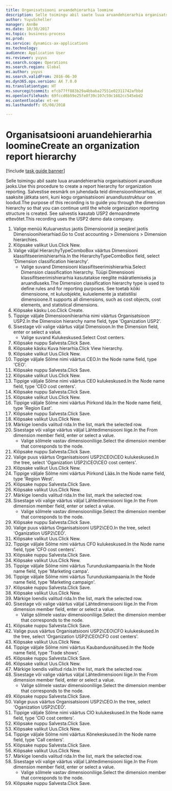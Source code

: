 ```yaml
--- 
title: Organisatsiooni aruandehierarhia loomine
description: Selle toimingu abil saate luua aruandehierarhia organisatsiooni aruandluse jaoks.
author: YuyuScheller
manager: AnnBe
ms.date: 10/30/2017
ms.topic: business-process
ms.prod: 
ms.service: dynamics-ax-applications
ms.technology: 
audience: Application User
ms.reviewer: yuyus
ms.search.scope: Operations
ms.search.region: Global
ms.author: yuyus
ms.search.validFrom: 2016-06-30
ms.dyn365.ops.version: AX 7.0.0
ms.translationtype: HT
ms.sourcegitcommit: efcb77ff883b29a4bbaba27551e02311742afbbd
ms.openlocfilehash: 69fccd6b59e25fe0f39c107c59c1682cc545ebd2
ms.contentlocale: et-ee
ms.lasthandoff: 05/08/2018

---
```

# <a name="create-an-organization-report-hierarchy"></a><span data-ttu-id="71378-103">Organisatsiooni aruandehierarhia loomine</span><span class="sxs-lookup"><span data-stu-id="71378-103">Create an organization report hierarchy</span></span>

[!include [task guide banner](../../includes/task-guide-banner.md)]

<span data-ttu-id="71378-104">Selle toimingu abil saate luua aruandehierarhia organisatsiooni aruandluse jaoks.</span><span class="sxs-lookup"><span data-stu-id="71378-104">Use this procedure to create a report hierarchy for organization reporting.</span></span> <span data-ttu-id="71378-105">Salvestise eesmärk on juhendada teid dimensioonihierarhias, et saaksite jätkata seni, kuni kogu organisatsiooni aruandlusstruktuur on loodud.</span><span class="sxs-lookup"><span data-stu-id="71378-105">The purpose of this recording is to guide you through the dimension hierarchy so that you can continue until the whole organization reporting structure is created.</span></span> <span data-ttu-id="71378-106">See salvestis kasutab USP2 demoandmete ettevõtet.</span><span class="sxs-lookup"><span data-stu-id="71378-106">This recording uses the USP2 demo data company.</span></span>

1. <span data-ttu-id="71378-107">Valige menüü Kuluarvestus jaotis Dimensioonid ja seejärel jaotis Dimensioonihierarhiad.</span><span class="sxs-lookup"><span data-stu-id="71378-107">Go to Cost accounting > Dimensions > Dimension hierarchies.</span></span>
2. <span data-ttu-id="71378-108">Klõpsake valikut Uus.</span><span class="sxs-lookup"><span data-stu-id="71378-108">Click New.</span></span>
3. <span data-ttu-id="71378-109">Valige väljal HierarchyTypeComboBox väärtus Dimensiooni klassifitseerimishierarhia.</span><span class="sxs-lookup"><span data-stu-id="71378-109">In the HierarchyTypeComboBox field, select 'Dimension classification hierarchy'.</span></span>
    * <span data-ttu-id="71378-110">Valige suvand Dimensiooni klassifitseerimishierarhia.</span><span class="sxs-lookup"><span data-stu-id="71378-110">Select Dimension classification hierarchy.</span></span> <span data-ttu-id="71378-111">Tüüpi Dimensiooni klassifitseerimishierarhia kasutatakse reeglite määratlemiseks ja aruandluseks.</span><span class="sxs-lookup"><span data-stu-id="71378-111">The Dimension classification hierarchy type is used to define rules and for reporting purposes.</span></span> <span data-ttu-id="71378-112">See toetab kõiki dimensioone, nt kuluobjekte, kuluelemente ja statistilisi dimensioone.</span><span class="sxs-lookup"><span data-stu-id="71378-112">It supports all dimensions, such as cost objects, cost elements, and statistical dimensions.</span></span>  
4. <span data-ttu-id="71378-113">Klõpsake käsku Loo.</span><span class="sxs-lookup"><span data-stu-id="71378-113">Click Create.</span></span>
5. <span data-ttu-id="71378-114">Tippige väljale Dimensioonihierarhia nimi väärtus Organisatsioon USP2.</span><span class="sxs-lookup"><span data-stu-id="71378-114">In the Dimension hierarchy name field, type 'Oganization USP2'.</span></span>
6. <span data-ttu-id="71378-115">Sisestage või valige väärtus väljal Dimensioon.</span><span class="sxs-lookup"><span data-stu-id="71378-115">In the Dimension field, enter or select a value.</span></span>
    * <span data-ttu-id="71378-116">Valige suvand Kulukeskused.</span><span class="sxs-lookup"><span data-stu-id="71378-116">Select Cost centers.</span></span>  
7. <span data-ttu-id="71378-117">Klõpsake nuppu Salvesta.</span><span class="sxs-lookup"><span data-stu-id="71378-117">Click Save.</span></span>
8. <span data-ttu-id="71378-118">Klõpsake käsku Kuva hierarhia.</span><span class="sxs-lookup"><span data-stu-id="71378-118">Click View hierarchy.</span></span>
9. <span data-ttu-id="71378-119">Klõpsake valikut Uus.</span><span class="sxs-lookup"><span data-stu-id="71378-119">Click New.</span></span>
10. <span data-ttu-id="71378-120">Tippige väljale Sõlme nimi väärtus CEO.</span><span class="sxs-lookup"><span data-stu-id="71378-120">In the Node name field, type 'CEO'.</span></span>
11. <span data-ttu-id="71378-121">Klõpsake nuppu Salvesta.</span><span class="sxs-lookup"><span data-stu-id="71378-121">Click Save.</span></span>
12. <span data-ttu-id="71378-122">Klõpsake valikut Uus.</span><span class="sxs-lookup"><span data-stu-id="71378-122">Click New.</span></span>
13. <span data-ttu-id="71378-123">Tippige väljale Sõlme nimi väärtus CEO kulukeskused.</span><span class="sxs-lookup"><span data-stu-id="71378-123">In the Node name field, type 'CEO cost centers'.</span></span>
14. <span data-ttu-id="71378-124">Klõpsake nuppu Salvesta.</span><span class="sxs-lookup"><span data-stu-id="71378-124">Click Save.</span></span>
15. <span data-ttu-id="71378-125">Klõpsake valikut Uus.</span><span class="sxs-lookup"><span data-stu-id="71378-125">Click New.</span></span>
16. <span data-ttu-id="71378-126">Tippige väljale Sõlme nimi väärtus Piirkond Ida.</span><span class="sxs-lookup"><span data-stu-id="71378-126">In the Node name field, type 'Region East'.</span></span>
17. <span data-ttu-id="71378-127">Klõpsake nuppu Salvesta.</span><span class="sxs-lookup"><span data-stu-id="71378-127">Click Save.</span></span>
18. <span data-ttu-id="71378-128">Klõpsake valikut Uus.</span><span class="sxs-lookup"><span data-stu-id="71378-128">Click New.</span></span>
19. <span data-ttu-id="71378-129">Märkige loendis valitud rida.</span><span class="sxs-lookup"><span data-stu-id="71378-129">In the list, mark the selected row.</span></span>
20. <span data-ttu-id="71378-130">Sisestage või valige väärtus väljal Lähtedimensiooni liige.</span><span class="sxs-lookup"><span data-stu-id="71378-130">In the From dimension member field, enter or select a value.</span></span>
    * <span data-ttu-id="71378-131">Valige sõlmele vastav dimensiooniliige.</span><span class="sxs-lookup"><span data-stu-id="71378-131">Select the dimension member that corresponds to the node.</span></span>  
21. <span data-ttu-id="71378-132">Klõpsake nuppu Salvesta.</span><span class="sxs-lookup"><span data-stu-id="71378-132">Click Save.</span></span>
22. <span data-ttu-id="71378-133">Valige puus väärtus Organisatsiooni USP2\CEO\CEO kulukeskused.</span><span class="sxs-lookup"><span data-stu-id="71378-133">In the tree, select 'Oganization USP2\CEO\CEO cost centers'.</span></span>
23. <span data-ttu-id="71378-134">Klõpsake valikut Uus.</span><span class="sxs-lookup"><span data-stu-id="71378-134">Click New.</span></span>
24. <span data-ttu-id="71378-135">Tippige väljale Sõlme nimi väärtus Piirkond Lääs.</span><span class="sxs-lookup"><span data-stu-id="71378-135">In the Node name field, type 'Region West'.</span></span>
25. <span data-ttu-id="71378-136">Klõpsake nuppu Salvesta.</span><span class="sxs-lookup"><span data-stu-id="71378-136">Click Save.</span></span>
26. <span data-ttu-id="71378-137">Klõpsake valikut Uus.</span><span class="sxs-lookup"><span data-stu-id="71378-137">Click New.</span></span>
27. <span data-ttu-id="71378-138">Märkige loendis valitud rida.</span><span class="sxs-lookup"><span data-stu-id="71378-138">In the list, mark the selected row.</span></span>
28. <span data-ttu-id="71378-139">Sisestage või valige väärtus väljal Lähtedimensiooni liige.</span><span class="sxs-lookup"><span data-stu-id="71378-139">In the From dimension member field, enter or select a value.</span></span>
    * <span data-ttu-id="71378-140">Valige sõlmele vastav dimensiooniliige.</span><span class="sxs-lookup"><span data-stu-id="71378-140">Select the dimension member that corresponds to the node.</span></span>  
29. <span data-ttu-id="71378-141">Klõpsake nuppu Salvesta.</span><span class="sxs-lookup"><span data-stu-id="71378-141">Click Save.</span></span>
30. <span data-ttu-id="71378-142">Valige puus väärtus Organisatsiooni USP2\CEO.</span><span class="sxs-lookup"><span data-stu-id="71378-142">In the tree, select 'Oganization USP2\CEO'.</span></span>
31. <span data-ttu-id="71378-143">Klõpsake valikut Uus.</span><span class="sxs-lookup"><span data-stu-id="71378-143">Click New.</span></span>
32. <span data-ttu-id="71378-144">Tippige väljale Sõlme nimi väärtus CFO kulukeskused.</span><span class="sxs-lookup"><span data-stu-id="71378-144">In the Node name field, type 'CFO cost centers'.</span></span>
33. <span data-ttu-id="71378-145">Klõpsake nuppu Salvesta.</span><span class="sxs-lookup"><span data-stu-id="71378-145">Click Save.</span></span>
34. <span data-ttu-id="71378-146">Klõpsake valikut Uus.</span><span class="sxs-lookup"><span data-stu-id="71378-146">Click New.</span></span>
35. <span data-ttu-id="71378-147">Tippige väljale Sõlme nimi väärtus Turunduskampaania.</span><span class="sxs-lookup"><span data-stu-id="71378-147">In the Node name field, type 'Marketing campa'.</span></span>
36. <span data-ttu-id="71378-148">Tippige väljale Sõlme nimi väärtus Turunduskampaania.</span><span class="sxs-lookup"><span data-stu-id="71378-148">In the Node name field, type 'Marketing campaign'.</span></span>
37. <span data-ttu-id="71378-149">Klõpsake nuppu Salvesta.</span><span class="sxs-lookup"><span data-stu-id="71378-149">Click Save.</span></span>
38. <span data-ttu-id="71378-150">Klõpsake valikut Uus.</span><span class="sxs-lookup"><span data-stu-id="71378-150">Click New.</span></span>
39. <span data-ttu-id="71378-151">Märkige loendis valitud rida.</span><span class="sxs-lookup"><span data-stu-id="71378-151">In the list, mark the selected row.</span></span>
40. <span data-ttu-id="71378-152">Sisestage või valige väärtus väljal Lähtedimensiooni liige.</span><span class="sxs-lookup"><span data-stu-id="71378-152">In the From dimension member field, enter or select a value.</span></span>
    * <span data-ttu-id="71378-153">Valige sõlmele vastav dimensiooniliige.</span><span class="sxs-lookup"><span data-stu-id="71378-153">Select the dimension member that corresponds to the node.</span></span>  
41. <span data-ttu-id="71378-154">Klõpsake nuppu Salvesta.</span><span class="sxs-lookup"><span data-stu-id="71378-154">Click Save.</span></span>
42. <span data-ttu-id="71378-155">Valige puus väärtus Organisatsiooni USP2\CEO\CFO kulukeskused.</span><span class="sxs-lookup"><span data-stu-id="71378-155">In the tree, select 'Organization USP2\CEO\CFO cost centers'.</span></span>
43. <span data-ttu-id="71378-156">Klõpsake valikut Uus.</span><span class="sxs-lookup"><span data-stu-id="71378-156">Click New.</span></span>
44. <span data-ttu-id="71378-157">Tippige väljale Sõlme nimi väärtus Kaubandusnäitused.</span><span class="sxs-lookup"><span data-stu-id="71378-157">In the Node name field, type 'Trade shows'.</span></span>
45. <span data-ttu-id="71378-158">Klõpsake nuppu Salvesta.</span><span class="sxs-lookup"><span data-stu-id="71378-158">Click Save.</span></span>
46. <span data-ttu-id="71378-159">Klõpsake valikut Uus.</span><span class="sxs-lookup"><span data-stu-id="71378-159">Click New.</span></span>
47. <span data-ttu-id="71378-160">Märkige loendis valitud rida.</span><span class="sxs-lookup"><span data-stu-id="71378-160">In the list, mark the selected row.</span></span>
48. <span data-ttu-id="71378-161">Sisestage või valige väärtus väljal Lähtedimensiooni liige.</span><span class="sxs-lookup"><span data-stu-id="71378-161">In the From dimension member field, enter or select a value.</span></span>
    * <span data-ttu-id="71378-162">Valige sõlmele vastav dimensiooniliige.</span><span class="sxs-lookup"><span data-stu-id="71378-162">Select the dimension member that corresponds to the node.</span></span>  
49. <span data-ttu-id="71378-163">Klõpsake nuppu Salvesta.</span><span class="sxs-lookup"><span data-stu-id="71378-163">Click Save.</span></span>
50. <span data-ttu-id="71378-164">Valige puus väärtus Organisatsiooni USP2\CEO.</span><span class="sxs-lookup"><span data-stu-id="71378-164">In the tree, select 'Oganization USP2\CEO'.</span></span>
51. <span data-ttu-id="71378-165">Tippige väljale Sõlme nimi väärtus CIO kulukeskused.</span><span class="sxs-lookup"><span data-stu-id="71378-165">In the Node name field, type 'CIO cost centers'.</span></span>
52. <span data-ttu-id="71378-166">Klõpsake nuppu Salvesta.</span><span class="sxs-lookup"><span data-stu-id="71378-166">Click Save.</span></span>
53. <span data-ttu-id="71378-167">Klõpsake valikut Uus.</span><span class="sxs-lookup"><span data-stu-id="71378-167">Click New.</span></span>
54. <span data-ttu-id="71378-168">Tippige väljale Sõlme nimi väärtus Kõnekeskused.</span><span class="sxs-lookup"><span data-stu-id="71378-168">In the Node name field, type 'Call centers'.</span></span>
55. <span data-ttu-id="71378-169">Klõpsake nuppu Salvesta.</span><span class="sxs-lookup"><span data-stu-id="71378-169">Click Save.</span></span>
56. <span data-ttu-id="71378-170">Klõpsake valikut Uus.</span><span class="sxs-lookup"><span data-stu-id="71378-170">Click New.</span></span>
57. <span data-ttu-id="71378-171">Märkige loendis valitud rida.</span><span class="sxs-lookup"><span data-stu-id="71378-171">In the list, mark the selected row.</span></span>
58. <span data-ttu-id="71378-172">Sisestage või valige väärtus väljal Lähtedimensiooni liige.</span><span class="sxs-lookup"><span data-stu-id="71378-172">In the From dimension member field, enter or select a value.</span></span>
    * <span data-ttu-id="71378-173">Valige sõlmele vastav dimensiooniliige.</span><span class="sxs-lookup"><span data-stu-id="71378-173">Select the dimension member that corresponds to the node.</span></span>  
59. <span data-ttu-id="71378-174">Klõpsake nuppu Salvesta.</span><span class="sxs-lookup"><span data-stu-id="71378-174">Click Save.</span></span>


